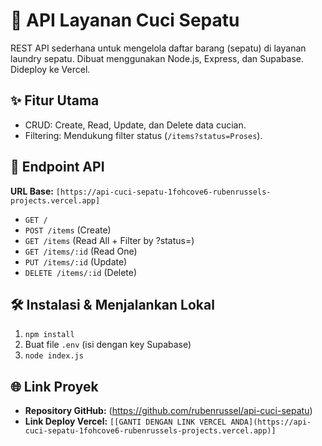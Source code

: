 # 👟 API Layanan Cuci Sepatu

REST API sederhana untuk mengelola daftar barang (sepatu) di layanan laundry sepatu. Dibuat menggunakan Node.js, Express, dan Supabase. Dideploy ke Vercel.

## ✨ Fitur Utama

- CRUD: Create, Read, Update, dan Delete data cucian.
- Filtering: Mendukung filter status (`/items?status=Proses`).

## 🚀 Endpoint API

**URL Base:** `[https://api-cuci-sepatu-1fohcove6-rubenrussels-projects.vercel.app]`

- `GET /`
- `POST /items` (Create)
- `GET /items` (Read All + Filter by ?status=)
- `GET /items/:id` (Read One)
- `PUT /items/:id` (Update)
- `DELETE /items/:id` (Delete)

## 🛠️ Instalasi & Menjalankan Lokal

1.  `npm install`
2.  Buat file `.env` (isi dengan key Supabase)
3.  `node index.js`

## 🌐 Link Proyek

- **Repository GitHub:** (https://github.com/rubenrussel/api-cuci-sepatu)
- **Link Deploy Vercel:** `[[GANTI DENGAN LINK VERCEL ANDA](https://api-cuci-sepatu-1fohcove6-rubenrussels-projects.vercel.app)]`
